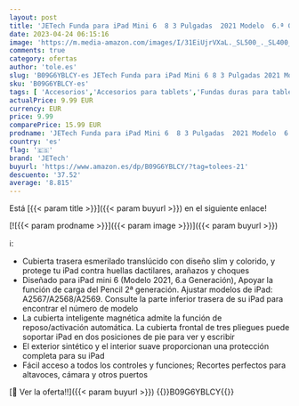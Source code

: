 ```yaml
---
layout: post
title: 'JETech Funda para iPad Mini 6  8 3 Pulgadas  2021 Modelo  6.ª Generación   Soporte Delgado con Respaldo Rígido Carcasa con Auto-Sueño/Estela  Negro '
date: 2023-04-24 06:15:16
image: 'https://m.media-amazon.com/images/I/31EiUjrVXaL._SL500_._SL400_.jpg'
comments: true
category: ofertas
author: 'tole.es'
slug: 'B09G6YBLCY-es JETech Funda para iPad Mini 6 8 3 Pulgadas 2021 Modelo 6.ª...'
sku: 'B09G6YBLCY-es'
tags: [ 'Accesorios','Accesorios para tablets','Fundas duras para tablets','Fundas para tablets','Informática','ipad','jetech','🇪🇸', ]
actualPrice: 9.99 EUR
currency: EUR
price: 9.99
comparePrice: 15.99 EUR
prodname: 'JETech Funda para iPad Mini 6  8 3 Pulgadas  2021 Modelo  6.ª Generación   Soporte Delgado con Respaldo Rígido Carcasa con Auto-Sueño/Estela  Negro '
country: 'es'
flag: '🇪🇸'
brand: 'JETech'
buyurl: 'https://www.amazon.es/dp/B09G6YBLCY/?tag=tolees-21'
descuento: '37.52'
average: '8.815'
---
```


Está [{{< param title >}}]({{< param buyurl >}}) en el siguiente enlace!

[![{{< param prodname >}}]({{< param image >}})]({{< param buyurl >}})

ℹ️:

- Cubierta trasera esmerilado translúcido con diseño slim y colorido, y protege tu iPad contra huellas dactilares, arañazos y choques
- Diseñado para iPad mini 6 (Modelo 2021, 6.a Generación), Apoyar la función de carga del Pencil 2ª generación. Ajustar modelos de iPad: A2567/A2568/A2569. Consulte la parte inferior trasera de su iPad para encontrar el número de modelo
- La cubierta inteligente magnética admite la función de reposo/activación automática. La cubierta frontal de tres pliegues puede soportar iPad en dos posiciones de pie para ver y escribir
- El exterior sintético y el interior suave proporcionan una protección completa para su iPad
- Fácil acceso a todos los controles y funciones; Recortes perfectos para altavoces, cámara y otros puertos

[🛒 Ver la oferta!!]({{< param buyurl >}})
{{<world>}}B09G6YBLCY{{</world>}}

